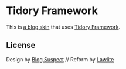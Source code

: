 # Tidory Framework

This is [a blog skin](https://bloodcat.tistory.com) that uses [Tidory Framework](http://www.tidory.com).

## License

Design by [Blog Suspect](http://yongja.tistory.com) // Reform by [Lawlite](http://lawlite.tistory.com)
